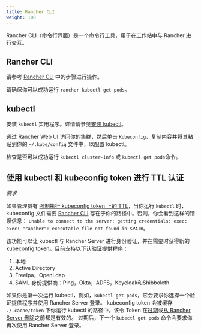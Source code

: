 ```yaml
---
title: Rancher CLI
weight: 100
---
```


Rancher CLI（命令行界面）是一个命令行工具，用于在工作站中与 Rancher 进行交互。

## Rancher CLI

请参考 [Rancher CLI](../../cli) 中的步骤进行操作。

请确保你可以成功运行 `rancher kubectl get pods`。


## kubectl
安装 `kubectl` 实用程序。详情请参见[安装 kubectl](https://kubernetes.io/docs/tasks/tools/install-kubectl/)。


通过 Rancher Web UI 访问你的集群，然后单击 `Kubeconfig`，复制内容并将其粘贴到你的 `~/.kube/config` 文件中，以配置 kubectl。

检查是否可以成功运行 `kubectl cluster-info` 或 `kubectl get pods`命令。

## 使用 kubectl 和 kubeconfig token 进行 TTL 认证

_要求_

如果管理员有 [强制执行 kubeconfig token 上的 TTL]({{<baseurl>}}/rancher/v2.6/en/api/api-tokens/#setting-ttl-on-kubeconfig-tokens)，当你运行 `kubectl` 时，kubeconfig 文件需要 [Rancher CLI](../cli) 存在于你的路径中。否则，你会看到这样的错误信息：
`Unable to connect to the server: getting credentials: exec: exec: "rancher": executable file not found in $PATH`。

该功能可以让 kubectl 与 Rancher Server 进行身份验证，并在需要时获得新的 kubeconfig token。目前支持以下认验证提供程序：

1. 本地
2. Active Directory
3. FreeIpa，OpenLdap
4. SAML 身份提供商：Ping，Okta，ADFS，Keycloak和Shibboleth

如果你是第一次运行 kubectl，例如，`kubectl get pods`，它会要求你选择一个验证提供程序并使用 Rancher Server 登录。
kubeconfig token 会被缓存 `./.cache/token` 下你运行 kubectl 的路径中。该令 Token 在[过期](../../api/api-tokens/#setting-ttl-on-kubeconfig-tokens-period)或[从 Rancher Server 删除](../../api/api-tokens/#deleting-tokens)之前都是有效的。
过期后，下一个 `kubectl get pods` 命令会要求你再次使用 Rancher Server 登录。
